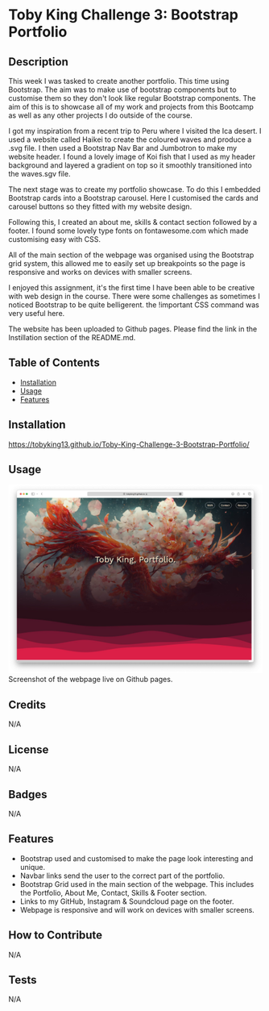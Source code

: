# Toby King Challenge 3: Bootstrap Portfolio

## Description

This week I was tasked to create another portfolio. This time using Bootstrap. The aim was to make use of bootstrap components but to customise them so they don't look like regular Bootstrap components. The aim of this is to showcase all of my work and projects from this Bootcamp as well as any other projects I do outside of the course. 

I got my inspiration from a recent trip to Peru where I visited the Ica desert. I used a website called Haikei to create the coloured waves and produce a .svg file. I then used a Bootstrap Nav Bar and Jumbotron to make my website header. I found a lovely image of Koi fish that I used as my header background and layered a gradient on top so it smoothly transitioned into the waves.sgv file. 

The next stage was to create my portfolio showcase. To do this I embedded Bootstrap cards into a Bootstrap carousel. Here I customised the cards and carousel buttons so they fitted with my website design.

Following this, I created an about me, skills & contact section followed by a footer. I found some lovely type fonts on fontawesome.com which made customising easy with CSS. 

All of the main section of the webpage was organised using the Bootstrap grid system, this allowed me to easily set up breakpoints so the page is responsive and works on devices with smaller screens.

I enjoyed this assignment, it's the first time I have been able to be creative with web design in the course. There were some challenges as sometimes I noticed Bootstrap to be quite belligerent. the !important CSS command was very useful here. 

The website has been uploaded to Github pages. Please find the link in the Instillation section of the README.md.

## Table of Contents

- [Installation](#installation)
- [Usage](#usage)
- [Features](#features)

## Installation

https://tobyking13.github.io/Toby-King-Challenge-3-Bootstrap-Portfolio/

## Usage

![Toby King Portfolio](Images/bootstrap-portfolio.jpg "Toby King Portfolio" )
Screenshot of the webpage live on Github pages.

## Credits

N/A

## License

N/A

## Badges

N/A

## Features

* Bootstrap used and customised to make the page look interesting and unique.
* Navbar links send the user to the correct part of the portfolio.
* Bootstrap Grid used in the main section of the webpage. This includes the Portfolio, About Me, Contact, Skills & Footer section.
* Links to my GitHub, Instagram & Soundcloud page on the footer. 
* Webpage is responsive and will work on devices with smaller screens.

## How to Contribute

N/A

## Tests

N/A